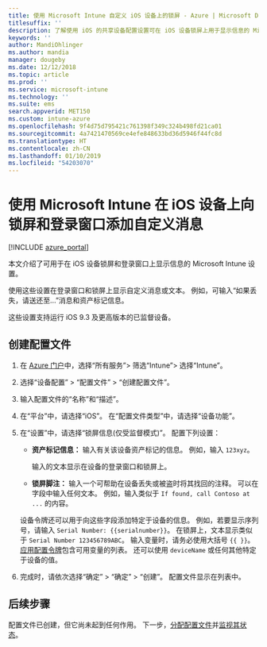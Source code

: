 ```yaml
---
title: 使用 Microsoft Intune 自定义 iOS 设备上的锁屏 - Azure | Microsoft Docs
titlesuffix: ''
description: 了解使用 iOS 的共享设备配置设置可在 iOS 设备锁屏上用于显示信息的 Microsoft Intune 设置。
keywords: ''
author: MandiOhlinger
ms.author: mandia
manager: dougeby
ms.date: 12/12/2018
ms.topic: article
ms.prod: ''
ms.service: microsoft-intune
ms.technology: ''
ms.suite: ems
search.appverid: MET150
ms.custom: intune-azure
ms.openlocfilehash: 9f4d75d795421c761398f349c324b498fd21ca01
ms.sourcegitcommit: 4a7421470569ce4efe848633bd36d5946f44fc8d
ms.translationtype: HT
ms.contentlocale: zh-CN
ms.lasthandoff: 01/10/2019
ms.locfileid: "54203070"
---
```

# <a name="add-custom-messages-to-lock-screen-and-login-window-on-ios-devices-using-microsoft-intune"></a>使用 Microsoft Intune 在 iOS 设备上向锁屏和登录窗口添加自定义消息

[!INCLUDE [azure_portal](./includes/azure_portal.md)]

本文介绍了可用于在 iOS 设备锁屏和登录窗口上显示信息的 Microsoft Intune 设置。 

使用这些设置在登录窗口和锁屏上显示自定义消息或文本。 例如，可输入“如果丢失，请送还至…”消息和资产标记信息。

这些设置支持运行 iOS 9.3 及更高版本的已监督设备。

## <a name="create-the-profile"></a>创建配置文件

1. 在 [Azure 门户](https://portal.azure.com)中，选择“所有服务”> 筛选“Intune”> 选择“Intune”。
2. 选择“设备配置” > “配置文件” > “创建配置文件”。
3. 输入配置文件的“名称”和“描述”。
4. 在“平台”中，请选择“iOS”。 在“配置文件类型”中，请选择“设备功能”。
5. 在“设置”中，请选择“锁屏信息(仅受监督模式)”。 配置下列设置：

    - **资产标记信息：** 输入有关该设备资产标记的信息。 例如，输入 `123xyz`。

        输入的文本显示在设备的登录窗口和锁屏上。

    - **锁屏脚注：** 输入一个可帮助在设备丢失或被盗时将其找回的注释。 可以在字段中输入任何文本。 例如，输入类似于 `If found, call Contoso at ...` 的内容。

    设备令牌还可以用于向这些字段添加特定于设备的信息。 例如，若要显示序列号，请输入 `Serial Number: {{serialnumber}}`。 在锁屏上，文本显示类似于 `Serial Number 123456789ABC`。 输入变量时，请务必使用大括号 `{{ }}`。 [应用配置令牌](app-configuration-policies-use-ios.md#tokens-used-in-the-property-list)包含可用变量的列表。 还可以使用 `deviceName` 或任何其他特定于设备的值。

6. 完成时，请依次选择“确定” > “确定” > “创建”。 配置文件显示在列表中。

## <a name="next-steps"></a>后续步骤

配置文件已创建，但它尚未起到任何作用。 下一步，[分配配置文件](device-profile-assign.md)并[监视其状态](device-profile-monitor.md)。

